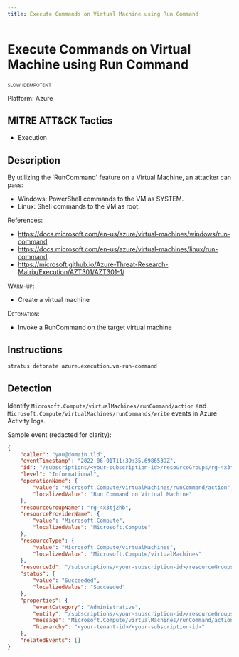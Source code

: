 ```yaml
---
title: Execute Commands on Virtual Machine using Run Command
---
```


# Execute Commands on Virtual Machine using Run Command

 <span class="smallcaps w3-badge w3-orange w3-round w3-text-sand" title="This attack technique might be slow to warm up or detonate">slow</span> 
 <span class="smallcaps w3-badge w3-blue w3-round w3-text-white" title="This attack technique can be detonated multiple times">idempotent</span> 

Platform: Azure

## MITRE ATT&CK Tactics


- Execution

## Description


By utilizing the 'RunCommand' feature on a Virtual Machine, an attacker can pass:

- Windows: PowerShell commands to the VM as SYSTEM.
- Linux: Shell commands to the VM as root.

References:

- https://docs.microsoft.com/en-us/azure/virtual-machines/windows/run-command
- https://docs.microsoft.com/en-us/azure/virtual-machines/linux/run-command
- https://microsoft.github.io/Azure-Threat-Research-Matrix/Execution/AZT301/AZT301-1/

<span style="font-variant: small-caps;">Warm-up</span>: 

- Create a virtual machine

<span style="font-variant: small-caps;">Detonation</span>: 

- Invoke a RunCommand on the target virtual machine


## Instructions

```bash title="Detonate with Stratus Red Team"
stratus detonate azure.execution.vm-run-command
```
## Detection


Identify <code>Microsoft.Compute/virtualMachines/runCommand/action</code> 
and <code>Microsoft.Compute/virtualMachines/runCommands/write</code> events in Azure Activity logs.

Sample event (redacted for clarity):

```json hl_lines="7"
{
    "caller": "you@domain.tld",
	"eventTimestamp": "2022-06-01T11:39:35.6986539Z",
    "id": "/subscriptions/<your-subscription-id>/resourceGroups/rg-4x3tj2hb/providers/Microsoft.Compute/virtualMachines/vm-4x3tj2hb/events/25235036-3b0c-46e7-97d0-5bea476a6ab8/ticks/637896803756986539",
    "level": "Informational",
    "operationName": {
        "value": "Microsoft.Compute/virtualMachines/runCommand/action",
        "localizedValue": "Run Command on Virtual Machine"
    },
    "resourceGroupName": "rg-4x3tj2hb",
    "resourceProviderName": {
        "value": "Microsoft.Compute",
        "localizedValue": "Microsoft.Compute"
    },
    "resourceType": {
        "value": "Microsoft.Compute/virtualMachines",
        "localizedValue": "Microsoft.Compute/virtualMachines"
    },
    "resourceId": "/subscriptions/<your-subscription-id>/resourceGroups/rg-4x3tj2hb/providers/Microsoft.Compute/virtualMachines/vm-4x3tj2hb",
    "status": {
        "value": "Succeeded",
        "localizedValue": "Succeeded"
    },
    "properties": {
        "eventCategory": "Administrative",
        "entity": "/subscriptions/<your-subscription-id>/resourceGroups/rg-4x3tj2hb/providers/Microsoft.Compute/virtualMachines/vm-4x3tj2hb",
        "message": "Microsoft.Compute/virtualMachines/runCommand/action",
        "hierarchy": "<your-tenant-id>/<your-subscription-id>"
    },
    "relatedEvents": []
}
```


